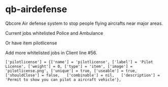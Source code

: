 # qb-airdefense
Qbcore Air defense system to stop people flying aircrafts near major areas.

Current jobs whitelisted Police and Ambulance

Or have item pilotlicense

Add more whitelisted jobs in Client line #56.

```
['pilotlicense'] = {['name'] = 'pilotlicense', ['label'] = 'Pilot License', ['weight'] = 0, ['type'] = 'item', ['image'] = 'pilotlicense.png', ['unique'] = true, ['useable'] = true, ['shouldClose'] = false,   ['combinable'] = nil,   ['description'] = 'Permit to show you can pilot a aircraft vehicle'},

```
